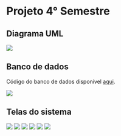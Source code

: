 <h1>Projeto 4° Semestre</h1>



<h2>Diagrama UML</h2>



  <img src="https://i.ibb.co/jJrYMPS/uml.png"> 







<h2>Banco de dados</h2>



Código do banco de dados disponível <a href="https://drive.google.com/file/d/1CH4R4Awi9djSsxrNfU57YsYYTXqWrDeg/view?usp=sharing">aqui</a>.



<img src="https://i.ibb.co/3FDQvJZ/bd.png">





<h2>Telas do sistema</h2>



<img src="https://i.ibb.co/X5fh3cD/Screenshot-1.png">



<img src="https://i.ibb.co/5GyTDv7/Screenshot-2.png">



<img src="https://i.ibb.co/nkyw51G/Screenshot-3.png">



<img src="https://i.ibb.co/6vGsMzf/Screenshot-5.png">



<img src="https://i.ibb.co/KKDzR22/Screenshot-6.png">



<img src="https://i.ibb.co/ZfVtcYf/Screenshot-7.png">
